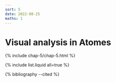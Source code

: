 ```yaml
---
sort: 5
date: 2022-08-25
maths: 1
---
```


# Visual analysis in Atomes

{% include chap-5/chap-5.html %}

{% include list.liquid all=true %}

{% bibliography --cited %}
